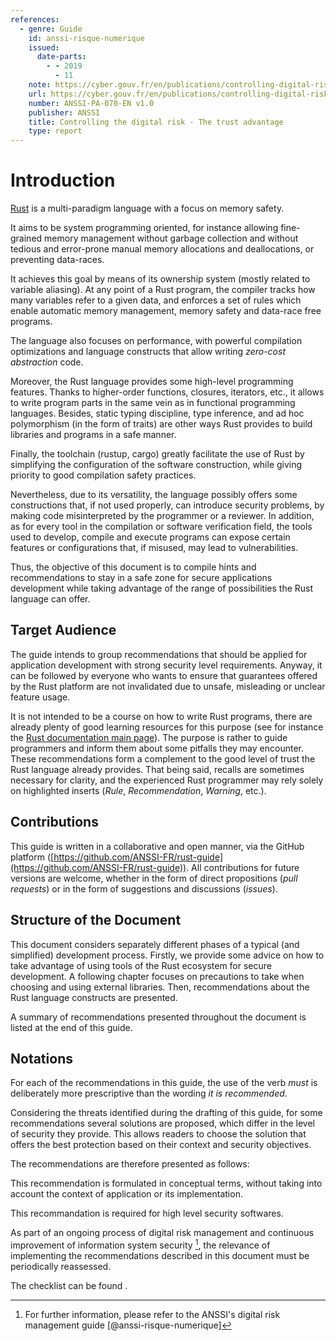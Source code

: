 ```yaml
---
references:
  - genre: Guide
    id: anssi-risque-numerique
    issued:
      date-parts:
        - - 2019
          - 11
    note: https://cyber.gouv.fr/en/publications/controlling-digital-risk-trust-advantage
    url: https://cyber.gouv.fr/en/publications/controlling-digital-risk-trust-advantage
    number: ANSSI-PA-070-EN v1.0
    publisher: ANSSI
    title: Controlling the digital risk - The trust advantage
    type: report
---
```


# Introduction

[Rust](https://www.rust-lang.org) is a multi-paradigm language with a focus on
memory safety.

It aims to be system programming oriented, for instance allowing fine-grained memory
management without garbage collection and without tedious and error-prone
manual memory allocations and deallocations, or preventing data-races.

It achieves this goal by means of
its ownership system (mostly related to variable aliasing). At any point of a
Rust program, the compiler tracks how many variables refer to a given data, and
enforces a set of rules which enable automatic memory management, memory safety
and data-race free programs.

The language also focuses on performance, with powerful compilation
optimizations and language constructs that allow writing *zero-cost abstraction*
code.

Moreover, the Rust language provides some high-level programming features.
Thanks to higher-order functions, closures, iterators, etc., it allows to write
program parts in the same vein as in functional programming languages.
Besides, static typing discipline, type inference, and ad hoc polymorphism (in
the form of traits) are other ways Rust provides to build libraries and programs
in a safe manner.

Finally, the toolchain (rustup, cargo) greatly facilitate the use of Rust by simplifying
the configuration of the software construction, while giving priority to good compilation
safety practices.

Nevertheless, due to its versatility, the language possibly offers some
constructions that, if not used properly, can introduce security problems,
by making code misinterpreted by the programmer or a reviewer. In addition, as
for every tool in the compilation or software verification field, the tools used
 to develop, compile and execute programs can expose certain features or
 configurations that, if misused, may lead to vulnerabilities.

Thus, the objective of this document is to compile hints and recommendations to
stay in a safe zone for secure applications development while taking advantage
of the range of possibilities the Rust language can offer.

## Target Audience

The guide intends to group recommendations that should be applied for
application development with strong security level requirements. Anyway, it can
be followed by everyone who wants to ensure that guarantees offered by the Rust
platform are not invalidated due to unsafe, misleading or unclear feature usage.

It is not intended to be a course on how to write Rust programs, there are
already plenty of good learning resources for this purpose
(see for instance the
[Rust documentation main page](https://doc.rust-lang.org)).
The purpose is rather to guide programmers and inform them about some pitfalls
they may encounter.
These recommendations form a complement to the good level of trust
the Rust language already provides. That being said, recalls are sometimes necessary
for clarity, and the experienced Rust programmer may rely solely on
highlighted inserts (*Rule*, *Recommendation*, *Warning*, etc.).

## Contributions

This guide is written in a collaborative and open manner, via the GitHub
platform
([https://github.com/ANSSI-FR/rust-guide](https://github.com/ANSSI-FR/rust-guide)).
All contributions for future versions are welcome, whether in the form of direct
propositions (*pull requests*) or in the form of suggestions and discussions
(*issues*).

## Structure of the Document

This document considers separately different phases of a typical (and simplified)
development process.
Firstly, we provide some advice on how to take advantage of using tools of the
Rust ecosystem for secure development.
A following chapter focuses on precautions to take when choosing and using
external libraries.
Then, recommendations about the Rust language constructs are presented.
<!-- TODO: Finally, we introduce advices for writing
tests for a project in Rust, and for using Rust fuzzing tools.-->
A summary of recommendations presented throughout the document is listed at the
end of this guide.

## Notations

For each of the recommendations in this guide, the use of the verb *must* is deliberately
more prescriptive than the wording *it is recommended*.

Considering the threats identified during the drafting of
this guide, for some recommendations several solutions are proposed, which differ in the level of security they provide. This allows readers to choose the solution that offers the best protection
based on their context and security objectives.

The recommendations are therefore presented as follows:

<div class="examplereco" id="EXAMPLE-RULE" type="Rule" title="General recommandation">

This recommendation is formulated in conceptual terms, without taking into account
the context of application or its implementation.

</div>

<div class="examplereco" id="EXAMPLE-RECO" type="Recommandation" title="Recommandation for high security requirement">

This recommandation is required for high level security softwares.

</div>

As part of an ongoing process of digital risk management and continuous improvement of
information system security [^1], the relevance of implementing the recommendations
described in this document must be periodically reassessed.

The checklist can be found <span class="gotochecklist"></span>.

[^1]: For further information, please refer to the ANSSI's digital risk management guide [@anssi-risque-numerique]
